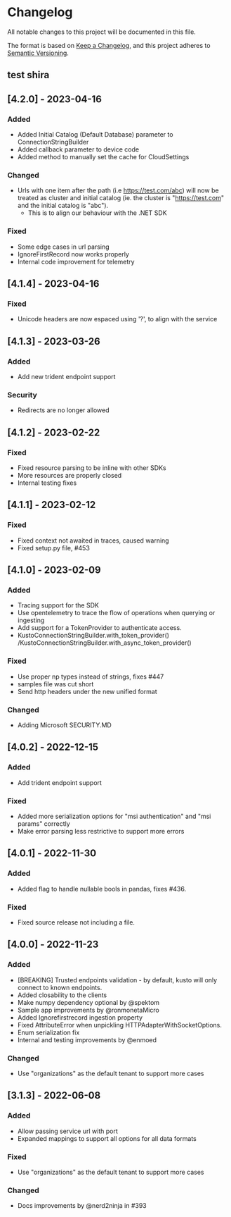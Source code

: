 # Changelog
All notable changes to this project will be documented in this file.

The format is based on [Keep a Changelog](https://keepachangelog.com/en/1.0.0/),
and this project adheres to [Semantic Versioning](https://semver.org/spec/v2.0.0.html).
## test shira
## [4.2.0] - 2023-04-16
### Added
- Added Initial Catalog (Default Database) parameter to ConnectionStringBuilder
- Added callback parameter to device code
- Added method to manually set the cache for CloudSettings
### Changed
- Urls with one item after the path (i.e https://test.com/abc) will now be treated as cluster and initial catalog (ie. the cluster is "https://test.com" and the initial catalog is "abc").
    * This is to align our behaviour with the .NET SDK
### Fixed
- Some edge cases in url parsing
- IgnoreFirstRecord now works properly
- Internal code improvement for telemetry

## [4.1.4] - 2023-04-16
### Fixed
- Unicode headers are now espaced using '?', to align with the service

## [4.1.3] - 2023-03-26
### Added
- Add new trident endpoint support
### Security
- Redirects are no longer allowed

## [4.1.2] - 2023-02-22

### Fixed

- Fixed resource parsing to be inline with other SDKs
- More resources are properly closed
- Internal testing fixes

## [4.1.1] - 2023-02-12

### Fixed

- Fixed context not awaited in traces, caused warning
- Fixed setup.py file, #453

## [4.1.0] - 2023-02-09

### Added

- Tracing support for the SDK
- Use opentelemetry to trace the flow of operations when querying or ingesting
- Add support for a TokenProvider to authenticate access.
- KustoConnectionStringBuilder.with_token_provider() /KustoConnectionStringBuilder.with_async_token_provider()

### Fixed

- Use proper np types instead of strings, fixes #447
- samples file was cut short
- Send http headers under the new unified format

### Changed

- Adding Microsoft SECURITY.MD

## [4.0.2] - 2022-12-15

### Added

- Add trident endpoint support

### Fixed

- Added more serialization options for "msi authentication" and "msi params" correctly
- Make error parsing less restrictive to support more errors

## [4.0.1] - 2022-11-30

### Added

- Added flag to handle nullable bools in pandas, fixes #436.

### Fixed

- Fixed source release not including a file.

## [4.0.0] - 2022-11-23

### Added

- [BREAKING] Trusted endpoints validation - by default, kusto will only connect to known endpoints.
- Added closability to the clients
- Make numpy dependency optional by @spektom
- Sample app improvements by @ronmonetaMicro
- Added Ignorefirstrecord ingestion property
- Fixed AttributeError when unpickling HTTPAdapterWithSocketOptions.
- Enum serialization fix
- Internal and testing improvements by @enmoed

### Changed

- Use "organizations" as the default tenant to support more cases

## [3.1.3] - 2022-06-08

### Added

- Allow passing service url with port
- Expanded mappings to support all options for all data formats

### Fixed

- Use "organizations" as the default tenant to support more cases

### Changed

- Docs improvements by @nerd2ninja in #393
